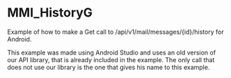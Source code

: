 MMI_HistoryG
===================

Example of how to make a Get call to /api/v1/mail/messages/{id}/history for Android.

This example was made using Android Studio and uses an old version of our API library, that is already included in the example. The only call that does not use our library is the one that gives his name to this example.



